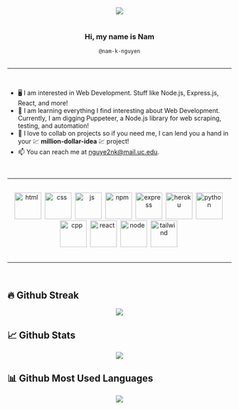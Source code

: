 <center><img src="https://i.ibb.co/GTKxV22/cover-image.png" /></center>

<br>

<div align="center">
  <h3>Hi, my name is <span>Nam</span></h3>
  <div><code> @nam-k-nguyen </code></div>
</div>

<br>

---

<br>

- 🖥️ I am interested in Web Development. Stuff like Node.js, Express.js, React, and more!
- 🌱 I am learning everything I find interesting about Web Development. Currently, I am digging Puppeteer, a Node.js library for web scraping, testing, and automation!
- 🤝 I love to collab on projects so if you need me, I can lend you a hand in your 💹 **million-dollar-idea** 💹 project!
- 📫 You can reach me at nguye2nk@mail.uc.edu.
<br>

---

<br>

<div align="center">
<span>
<img width="60" height="60" src="https://cdn.jsdelivr.net/gh/devicons/devicon/icons/html5/html5-original.svg" alt="html" title="html"/>&nbsp;
<img width="60" height="60" src="https://cdn.jsdelivr.net/gh/devicons/devicon/icons/css3/css3-original.svg" alt="css" title="css"/>&nbsp;
<img width="60" height="60" src="https://cdn.jsdelivr.net/gh/devicons/devicon/icons/javascript/javascript-original.svg" alt="js" title="js"/>&nbsp;
<img width="60" height="60" src="https://cdn.jsdelivr.net/gh/devicons/devicon/icons/npm/npm-original-wordmark.svg" alt="npm" title="npm"/>&nbsp;
<img width="60" height="60" src="https://cdn.jsdelivr.net/gh/devicons/devicon/icons/express/express-original.svg" alt="express" title="express"/>&nbsp;
<img width="60" height="60" src="https://cdn.jsdelivr.net/gh/devicons/devicon/icons/heroku/heroku-plain-wordmark.svg" alt="heroku" title="heroku"/>&nbsp;
<img width="60" height="60" src="https://cdn.jsdelivr.net/gh/devicons/devicon/icons/python/python-original.svg" alt="python" title="python"/>&nbsp;
<img width="60" height="60" src="https://cdn.jsdelivr.net/gh/devicons/devicon/icons/cplusplus/cplusplus-original.svg" alt="cpp" title="cpp"/>&nbsp;
<img width="60" height="60" src="https://cdn.jsdelivr.net/gh/devicons/devicon/icons/react/react-original.svg" alt="react" title="react"/>&nbsp;
<img width="60" height="60" src="https://cdn.jsdelivr.net/gh/devicons/devicon/icons/nodejs/nodejs-plain.svg" alt="node" title="node"/>&nbsp; 
<img width="60" height="60" src="https://cdn.jsdelivr.net/gh/devicons/devicon@latest/icons/tailwindcss/tailwindcss-original-wordmark.svg" alt="tailwind" title="tailwind"/>&nbsp;
</span>

  
</div>

<br>

---

<br>

## 🔥 Github Streak

<div align="center">
  <a href="https://git.io/streak-stats" align="center">
    <img align="center" src="http://github-readme-streak-stats.herokuapp.com?user=nam-k-nguyen&theme=elegant&date_format=M%20j%5B%2C%20Y%5D&fire=EF6030&ring=EF6030&dates=EF6030&sideLabels=F7DE32&currStreakNum=FFFFFF&currStreakLabel=FFFFFF&sideNums=FFFFFF&background=09131B" />
  </a>
</div>
  
## 📈 Github Stats

<div align="center">
  <a href="https://git.io/streak-stats" align="center">
    <img align="center" src="https://github-readme-stats.vercel.app/api?username=nam-k-nguyen&show_icons=true&theme=codeSTACKr&count_private=true&include_all_commits=true" />
  </a>
</div>
  
## 📊 Github Most Used Languages

<div align="center">
  <a href="https://github.com/anuraghazra/github-readme-stats" align="center">
    <img align="center" src="https://github-readme-stats.vercel.app/api/top-langs/?username=nam-k-nguyen&theme=codeSTACKr"/>
  </a>
</div>
